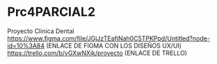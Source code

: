 # Prc4PARCIAL2
Proyecto Clinica Dental
https://www.figma.com/file/JGjJzTEafjNah0C5TPKPpd/Untitled?node-id=10%3A84 (ENLACE DE FIGMA CON LOS DISEÑOS UX/UI)
https://trello.com/b/vGXwNXjk/proyecto (ENLACE DE TRELLO)

